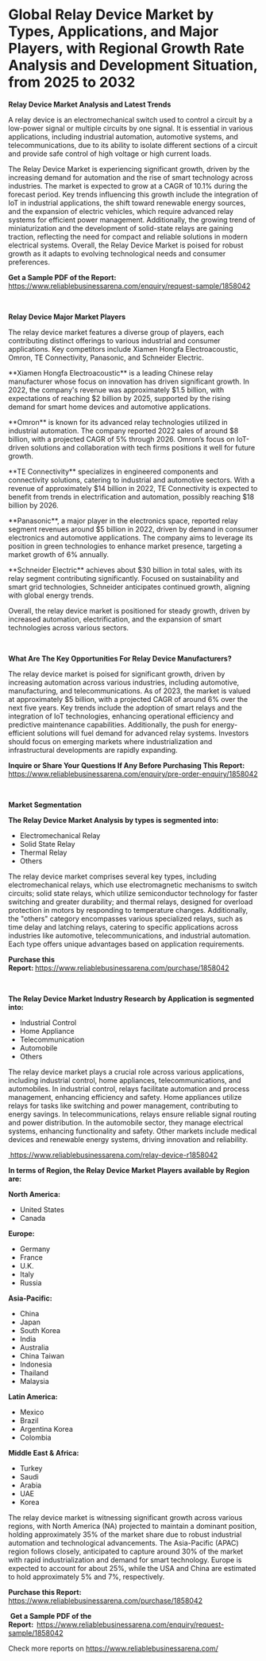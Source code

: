 <p><h1>Global Relay Device Market by Types, Applications, and Major Players, with Regional Growth Rate Analysis and Development Situation, from 2025 to 2032</h1></p><p><strong>Relay Device Market Analysis and Latest Trends</strong></p>
<p><p>A relay device is an electromechanical switch used to control a circuit by a low-power signal or multiple circuits by one signal. It is essential in various applications, including industrial automation, automotive systems, and telecommunications, due to its ability to isolate different sections of a circuit and provide safe control of high voltage or high current loads.</p><p>The Relay Device Market is experiencing significant growth, driven by the increasing demand for automation and the rise of smart technology across industries. The market is expected to grow at a CAGR of 10.1% during the forecast period. Key trends influencing this growth include the integration of IoT in industrial applications, the shift toward renewable energy sources, and the expansion of electric vehicles, which require advanced relay systems for efficient power management. Additionally, the growing trend of miniaturization and the development of solid-state relays are gaining traction, reflecting the need for compact and reliable solutions in modern electrical systems. Overall, the Relay Device Market is poised for robust growth as it adapts to evolving technological needs and consumer preferences.</p></p>
<p><strong>Get a Sample PDF of the Report:&nbsp;</strong> <a href="https://www.reliablebusinessarena.com/enquiry/request-sample/1858042?utm_campaign=3212&utm_medium=2&utm_source=Github&utm_content=ia&utm_term=06042025&utm_id=relay-device">https://www.reliablebusinessarena.com/enquiry/request-sample/1858042</a></p>
<p>&nbsp;</p>
<p><strong>Relay Device Major Market Players</strong></p>
<p><p>The relay device market features a diverse group of players, each contributing distinct offerings to various industrial and consumer applications. Key competitors include Xiamen Hongfa Electroacoustic, Omron, TE Connectivity, Panasonic, and Schneider Electric.</p><p>**Xiamen Hongfa Electroacoustic** is a leading Chinese relay manufacturer whose focus on innovation has driven significant growth. In 2022, the company's revenue was approximately $1.5 billion, with expectations of reaching $2 billion by 2025, supported by the rising demand for smart home devices and automotive applications.</p><p>**Omron** is known for its advanced relay technologies utilized in industrial automation. The company reported 2022 sales of around $8 billion, with a projected CAGR of 5% through 2026. Omron’s focus on IoT-driven solutions and collaboration with tech firms positions it well for future growth.</p><p>**TE Connectivity** specializes in engineered components and connectivity solutions, catering to industrial and automotive sectors. With a revenue of approximately $14 billion in 2022, TE Connectivity is expected to benefit from trends in electrification and automation, possibly reaching $18 billion by 2026.</p><p>**Panasonic**, a major player in the electronics space, reported relay segment revenues around $5 billion in 2022, driven by demand in consumer electronics and automotive applications. The company aims to leverage its position in green technologies to enhance market presence, targeting a market growth of 6% annually.</p><p>**Schneider Electric** achieves about $30 billion in total sales, with its relay segment contributing significantly. Focused on sustainability and smart grid technologies, Schneider anticipates continued growth, aligning with global energy trends.</p><p>Overall, the relay device market is positioned for steady growth, driven by increased automation, electrification, and the expansion of smart technologies across various sectors.</p></p>
<p>&nbsp;</p>
<p><strong>What Are The Key Opportunities For Relay Device Manufacturers?</strong></p>
<p><p>The relay device market is poised for significant growth, driven by increasing automation across various industries, including automotive, manufacturing, and telecommunications. As of 2023, the market is valued at approximately $5 billion, with a projected CAGR of around 6% over the next five years. Key trends include the adoption of smart relays and the integration of IoT technologies, enhancing operational efficiency and predictive maintenance capabilities. Additionally, the push for energy-efficient solutions will fuel demand for advanced relay systems. Investors should focus on emerging markets where industrialization and infrastructural developments are rapidly expanding.</p></p>
<p><strong>Inquire or Share Your Questions If Any Before Purchasing This Report:</strong> <a href="https://www.reliablebusinessarena.com/enquiry/pre-order-enquiry/1858042?utm_campaign=3212&utm_medium=2&utm_source=Github&utm_content=ia&utm_term=06042025&utm_id=relay-device">https://www.reliablebusinessarena.com/enquiry/pre-order-enquiry/1858042</a></p>
<p>&nbsp;</p>
<p><strong>Market Segmentation</strong></p>
<p><strong>The Relay Device Market Analysis by types is segmented into:</strong></p>
<p><ul><li>Electromechanical Relay</li><li>Solid State Relay</li><li>Thermal Relay</li><li>Others</li></ul></p>
<p><p>The relay device market comprises several key types, including electromechanical relays, which use electromagnetic mechanisms to switch circuits; solid state relays, which utilize semiconductor technology for faster switching and greater durability; and thermal relays, designed for overload protection in motors by responding to temperature changes. Additionally, the "others" category encompasses various specialized relays, such as time delay and latching relays, catering to specific applications across industries like automotive, telecommunications, and industrial automation. Each type offers unique advantages based on application requirements.</p></p>
<p><strong>Purchase this Report:&nbsp;</strong><a href="https://www.reliablebusinessarena.com/purchase/1858042?utm_campaign=3212&utm_medium=2&utm_source=Github&utm_content=ia&utm_term=06042025&utm_id=relay-device">https://www.reliablebusinessarena.com/purchase/1858042</a></p>
<p>&nbsp;</p>
<p><strong>The Relay Device Market Industry Research by Application is segmented into:</strong></p>
<p><ul><li>Industrial Control</li><li>Home Appliance</li><li>Telecommunication</li><li>Automobile</li><li>Others</li></ul></p>
<p><p>The relay device market plays a crucial role across various applications, including industrial control, home appliances, telecommunications, and automobiles. In industrial control, relays facilitate automation and process management, enhancing efficiency and safety. Home appliances utilize relays for tasks like switching and power management, contributing to energy savings. In telecommunications, relays ensure reliable signal routing and power distribution. In the automobile sector, they manage electrical systems, enhancing functionality and safety. Other markets include medical devices and renewable energy systems, driving innovation and reliability.</p></p>
<p><a href="https://www.reliablebusinessarena.com/relay-device-r1858042?utm_campaign=3212&utm_medium=2&utm_source=Github&utm_content=ia&utm_term=06042025&utm_id=relay-device">&nbsp;https://www.reliablebusinessarena.com/relay-device-r1858042</a></p>
<p><strong>In terms of Region, the Relay Device Market Players available by Region are:</strong></p>
<p>
    <p> <strong> North America: </strong>
        <ul>
            <li>United States</li>
            <li>Canada</li>
        </ul>
        </p> 
    <p> <strong> Europe: </strong>
        <ul>
            <li>Germany</li>
            <li>France</li>
            <li>U.K.</li>
            <li>Italy</li>
            <li>Russia</li>
        </ul>
        </p> 
    <p> <strong> Asia-Pacific: </strong>
        <ul>
            <li>China</li>
            <li>Japan</li>
            <li>South Korea</li>
            <li>India</li>
            <li>Australia</li>
            <li>China Taiwan</li>
            <li>Indonesia</li>
            <li>Thailand</li>
            <li>Malaysia</li>
        </ul>
        </p> 
    <p> <strong> Latin America: </strong>
        <ul>
            <li>Mexico</li>
            <li>Brazil</li>
            <li>Argentina Korea</li>
            <li>Colombia</li>
        </ul>
        </p> 
    <p> <strong> Middle East & Africa: </strong>
        <ul>
            <li>Turkey</li>
            <li>Saudi</li>
            <li>Arabia</li>
            <li>UAE</li>
            <li>Korea</li>
        </ul>
    </p>
    </p>
<p><p>The relay device market is witnessing significant growth across various regions, with North America (NA) projected to maintain a dominant position, holding approximately 35% of the market share due to robust industrial automation and technological advancements. The Asia-Pacific (APAC) region follows closely, anticipated to capture around 30% of the market with rapid industrialization and demand for smart technology. Europe is expected to account for about 25%, while the USA and China are estimated to hold approximately 5% and 7%, respectively.</p></p>
<p><strong>Purchase this Report: </strong><a href="https://www.reliablebusinessarena.com/purchase/1858042?utm_campaign=3212&utm_medium=2&utm_source=Github&utm_content=ia&utm_term=06042025&utm_id=relay-device">https://www.reliablebusinessarena.com/purchase/1858042</a></p>
<p>&nbsp;<strong>Get a Sample PDF of the Report:&nbsp;&nbsp;</strong><a href="https://www.reliablebusinessarena.com/enquiry/request-sample/1858042?utm_campaign=3212&utm_medium=2&utm_source=Github&utm_content=ia&utm_term=06042025&utm_id=relay-device">https://www.reliablebusinessarena.com/enquiry/request-sample/1858042</a></p>
<p><strong></strong></p>
<p>Check more reports on <a href="https://www.reliablebusinessarena.com/?utm_campaign=3212&utm_medium=2&utm_source=Github&utm_content=ia&utm_term=06042025&utm_id=relay-device">https://www.reliablebusinessarena.com/</a></p>